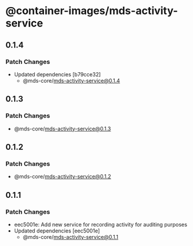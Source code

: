 # @container-images/mds-activity-service

## 0.1.4

### Patch Changes

- Updated dependencies [b79cce32]
  - @mds-core/mds-activity-service@0.1.4

## 0.1.3

### Patch Changes

- @mds-core/mds-activity-service@0.1.3

## 0.1.2

### Patch Changes

- @mds-core/mds-activity-service@0.1.2

## 0.1.1

### Patch Changes

- eec5001e: Add new service for recording activity for auditing purposes
- Updated dependencies [eec5001e]
  - @mds-core/mds-activity-service@0.1.1
